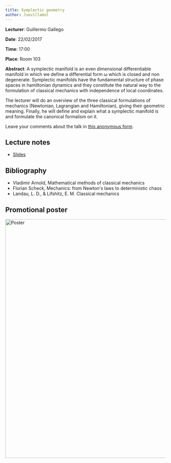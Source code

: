 ```yaml
---
title: Symplectic geometry
author: Jsevillamol
---
```

**Lecturer**: Guillermo Gallego

**Date**: 22/02/2017

**Time**: 17:00

**Place**: Room 103

**Abstract**:
 A symplectic manifold is an even dimensional differentiable manifold in which we define a differential form ω which is closed and non degenerate. Symplectic manifolds have the fundamental structure of phase spaces in hamiltonian dynamics and they constitute the natural way to the formulation of classical mechanics with independence of local coordinates.

 The lecturer will do an overview of the three classical formulations of mechanics (Newtonian, Lagrangian and Hamiltonian), giving their geometric meaning. Finally, he will define and explain what a symplectic manifold is and formulate the canonical formalism on it.

 Leave your comments about the talk in [this anonymous form](https://goo.gl/forms/ORpzXjvdt67wreqP2).

## Lecture notes
* [Slides](https://drive.google.com/open?id=0ByOY0ltwG6s-aE00MkQ3TGZvU2s)

## Bibliography
 * Vladimir Arnold, Mathematical methods of classical mechanics
 * Florian Scheck, Mechanics: from Newton's laws to deterministic chaos
 * Landau, L. D., & Lifshitz, E. M. Classical mechanics

## Promotional poster
 <img src="https://document-export.canva.com/DACKXLciEpc/17/preview/0001-42.png" alt="Poster" style="width: 750px;"/>
